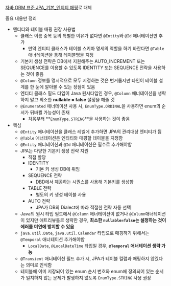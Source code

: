 [자바 ORM 표준 JPA_기본_엔티티 매핑](https://github.com/ssu18/TIL/blob/main/JPA/%EC%9E%90%EB%B0%94%20ORM%20%ED%91%9C%EC%A4%80%20JPA_%EA%B8%B0%EB%B3%B8/%EC%97%94%ED%8B%B0%ED%8B%B0%20%EB%A7%A4%ED%95%91(4).md#transient)로 대체
<br>

중요 내용만 정리
- 엔티티와 테이블 매핑 권장 사용법
  - 클래스 이름 중복 등의 특별한 이유가 없다면 `@Entity`와 `@Id` 애너테이션만 추가
    - 만약 엔티티 클래스가 테이블 스키마 명세의 역할을 하기 바란다면 `@Table` 애너테이션을 통해 테이블명을 지정
  - 기본키 생성 전략은 DB에서 지원해주는 AUTO_INCREMENT 또는 SEQUENCE를 이용할 수 있도록 IDENTITY 또는 SEQUENCE 전략을 사용하는 것이 좋음
  - `@Column` 정보를 명시적으로 모두 지정하는 것은 번거롭지만 타인이 테이블 설계를 한 눈에 알아볼 수 있는 장점이 있음
  - 엔티티 클래스 필드 타입이 Java 원시타입인 경우, `@Column` 애너테이션을 생략하지 말고 최소한 **nullable = false** 설정을 해줄 것
  - `@Enumerated` 애너테이션 사용 시, `EnumType.ORDINAL`을 사용하면 enum의 순서가 뒤바뀔 가능성이 존재
    - 처음부터 **`EnumType.STRING`**을 사용하는 것이 좋음
- 핵심
  - `@Entity` 애너테이션을 클래스 레벨에 추가하면 JPA의 관리대상 엔티티가 됨
  - `@Table` 애너테이션은 엔티티와 매핑할 테이블을 지정함
  - `@Entity` 애너테이션과 `@Id` 애너테이션은 필수로 추가해야함
  - JPA는 다양한 기본키 생성 전략 지원
    - 직접 할당
    - IDENTITY 
      - 기본 키 생성 DB에 위임
    - SEQUENCE 전략
      - DBD에서 제공하는 시퀀스를 사용해 기본키를 생성함
    - TABLE 전략
      - 별도의 키 생성 테이블 사용
    - AUTO 전략
      - JPA가 DB의 Dialect에 따라 적절한 전략 자동 선택
  - Java의 원시 타입 필드에서 `@Column` 애너테이션이 없거나 `@Column`애너테이션이 있지만 애트리뷰틀르 생략한 경우, **최소한 `nullable=false`는 설정하는 것이 에러를 미연에 방지할 수 있음**
  - `java.util.Date`, `java.util.Calendar` 타입으로 매핑하기 위해서는 `@Temporal` 애너테이션 추가해야함
    - `LocalDate`, `@LocalDateTime` 타입일 경우, **`@Temporal` 애너테이션 생략 가능**
  - `@Transient` 애너테이션 필드 추가 시, JPA가 테이블 컬럼과 매핑하지 않겠다는 의미로 인식함
  - 테이블에 이미 저장되어 있는 enum 순서 번호와 enum에 정의되어 있는 순서가 일치하지 않는 문제가 발생하지 않도록 `EnumType.STRING` 사용 권장